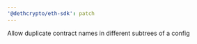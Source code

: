 ```yaml
---
'@dethcrypto/eth-sdk': patch
---
```


Allow duplicate contract names in different subtrees of a config
